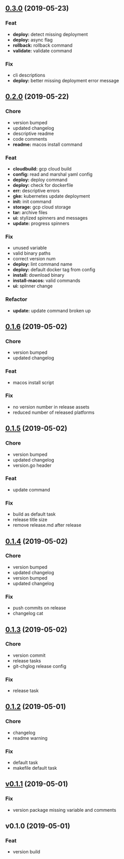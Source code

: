 
<a name="0.3.0"></a>
## [0.3.0](https://github.com/ajdnik/kube-cli/compare/0.2.0...0.3.0) (2019-05-23)

### Feat

* **deploy:** detect missing deployment
* **deploy:** async flag
* **rollback:** rollback command
* **validate:** validate command

### Fix

* cli descriptions
* **deploy:** better missing deployment error message


<a name="0.2.0"></a>
## [0.2.0](https://github.com/ajdnik/kube-cli/compare/0.1.6...0.2.0) (2019-05-22)

### Chore

* version bumped
* updated changelog
* descriptive readme
* code comments
* **readme:** macos install command

### Feat

* **cloudbuild:** gcp cloud build
* **config:** read and marshal yaml config
* **deploy:** deploy command
* **deploy:** check for dockerfile
* **err:** descriptive errors
* **gke:** kubernetes update deployment
* **init:** init command
* **storage:** gcp cloud storage
* **tar:** archive files
* **ui:** stylized spinners and messages
* **update:** progress spinners

### Fix

* unused variable
* valid binary paths
* correct version num
* **deploy:** lint command name
* **deploy:** default docker tag from config
* **install:** download binary
* **install-macos:** valid commands
* **ui:** spinner change

### Refactor

* **update:** update command broken up


<a name="0.1.6"></a>
## [0.1.6](https://github.com/ajdnik/kube-cli/compare/0.1.5...0.1.6) (2019-05-02)

### Chore

* version bumped
* updated changelog

### Feat

* macos install script

### Fix

* no version number in release assets
* reduced number of released platforms


<a name="0.1.5"></a>
## [0.1.5](https://github.com/ajdnik/kube-cli/compare/0.1.4...0.1.5) (2019-05-02)

### Chore

* version bumped
* updated changelog
* version.go header

### Feat

* update command

### Fix

* build as default task
* release title size
* remove release.md after release


<a name="0.1.4"></a>
## [0.1.4](https://github.com/ajdnik/kube-cli/compare/0.1.3...0.1.4) (2019-05-02)

### Chore

* version bumped
* updated changelog
* version bumped
* updated changelog

### Fix

* push commits on release
* changelog cat


<a name="0.1.3"></a>
## [0.1.3](https://github.com/ajdnik/kube-cli/compare/0.1.2...0.1.3) (2019-05-02)

### Chore

* version commit
* release tasks
* git-chglog release config

### Fix

* release task


<a name="0.1.2"></a>
## [0.1.2](https://github.com/ajdnik/kube-cli/compare/v0.1.1...0.1.2) (2019-05-01)

### Chore

* changelog
* readme warning

### Fix

* default task
* makefile default task


<a name="v0.1.1"></a>
## [v0.1.1](https://github.com/ajdnik/kube-cli/compare/v0.1.0...v0.1.1) (2019-05-01)

### Fix

* version package missing variable and comments


<a name="v0.1.0"></a>
## v0.1.0 (2019-05-01)

### Feat

* version build

